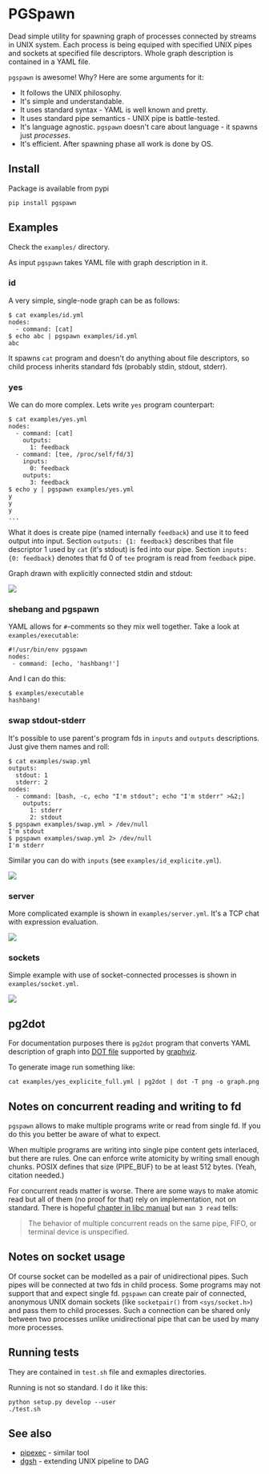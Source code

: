 PGSpawn
=======

Dead simple utility for spawning graph of processes connected by streams in UNIX system. Each process is being equiped with specified UNIX pipes and sockets at specified file descriptors. Whole graph description is contained in a YAML file.

`pgspawn` is awesome! Why? Here are some arguments for it:

* It follows the UNIX philosophy.
* It's simple and understandable.
* It uses standard syntax - YAML is well known and pretty.
* It uses standard pipe semantics - UNIX pipe is battle-tested.
* It's language agnostic. `pgspawn` doesn't care about language - it spawns just *processes*.
* It's efficient. After spawning phase all work is done by OS.

Install
-------

Package is available from pypi

    pip install pgspawn

Examples
--------

Check the `examples/` directory.

As input `pgspawn` takes YAML file with graph description in it.

### id

A very simple, single-node graph can be as follows:

    $ cat examples/id.yml
    nodes:
      - command: [cat]
    $ echo abc | pgspawn examples/id.yml
    abc

It spawns `cat` program and doesn't do anything about file descriptors,
so child process inherits standard fds (probably stdin, stdout, stderr).

### yes

We can do more complex. Lets write `yes` program counterpart:

    $ cat examples/yes.yml
    nodes:
      - command: [cat]
        outputs:
          1: feedback
      - command: [tee, /proc/self/fd/3]
        inputs:
          0: feedback
        outputs:
          3: feedback
    $ echo y | pgspawn examples/yes.yml
    y
    y
    y
    ...

What it does is create pipe (named internally `feedback`) and use it to
feed output into input. Section `outputs: {1: feedback}` describes that
file descriptor 1 used by `cat` (it's stdout) is fed into our pipe.
Section `inputs: {0: feedback}` denotes that fd 0 of `tee` program is
read from `feedback` pipe.

Graph drawn with explicitly connected stdin and stdout:

![](images/yes_explicite.png)

### shebang and pgspawn

YAML allows for `#`-comments so they mix well together. Take a look at `examples/executable`:

    #!/usr/bin/env pgspawn
    nodes:
     - command: [echo, 'hashbang!']

And I can do this:

    $ examples/executable
    hashbang!

### swap stdout-stderr

It's possible to use parent's program fds in `inputs` and `outputs` descriptions.
Just give them names and roll:

    $ cat examples/swap.yml
    outputs:
      stdout: 1
      stderr: 2
    nodes:
      - command: [bash, -c, echo "I'm stdout"; echo "I'm stderr" >&2;]
        outputs:
          1: stderr
          2: stdout
    $ pgspawn examples/swap.yml > /dev/null
    I'm stdout
    $ pgspawn examples/swap.yml 2> /dev/null
    I'm stderr

Similar you can do with `inputs` (see `examples/id_explicite.yml`).

![](images/swap.png)

### server

More complicated example is shown in `examples/server.yml`.
It's a TCP chat with expression evaluation.

![](images/server.png)

### sockets

Simple example with use of socket-connected processes is shown in `examples/socket.yml`.

![](images/socket.png)

pg2dot
------

For documentation purposes there is `pg2dot` program that converts YAML
description of graph into [DOT file](https://en.wikipedia.org/wiki/DOT_(graph_description_language))
supported by [graphviz](http://www.graphviz.org/).

To generate image run something like:

    cat examples/yes_explicite_full.yml | pg2dot | dot -T png -o graph.png

Notes on concurrent reading and writing to fd
---------------------------------------------

`pgspawn` allows to make multiple programs write or read from single fd. If you do this you better be aware of what to expect.

When multiple programs are writing into single pipe content gets interlaced, but there are rules. One can enforce write atomicity by writing small enough chunks. POSIX defines that size (PIPE_BUF) to be at least 512 bytes. (Yeah, citation needed.)

For concurrent reads matter is worse. There are some ways to make atomic read but all of them (no proof for that) rely on implementation, not on standard. There is hopeful [chapter in libc manual](https://www.gnu.org/software/libc/manual/html_node/Pipe-Atomicity.html) but `man 3 read` tells:

> The behavior of multiple concurrent reads on the same pipe, FIFO, or terminal device is unspecified.

Notes on socket usage
---------------------

Of course socket can be modelled as a pair of unidirectional pipes. Such pipes will be connected at two fds in child process. Some programs may not support that and expect single fd. `pgspawn` can create pair of connected, anonymous UNIX domain sockets (like `socketpair()` from `<sys/socket.h>`) and pass them to child processes. Such a connection can be shared only between two processes unlike unidirectional pipe that can be used by many more processes.

Running tests
-------------

They are contained in `test.sh` file and exmaples directories.

Running is not so standard. I do it like this:

    python setup.py develop --user
    ./test.sh

See also
--------

* [pipexec](https://github.com/flonatel/pipexec) - similar tool
* [dgsh](https://www2.dmst.aueb.gr/dds/sw/dgsh/) - extending UNIX pipeline to DAG
